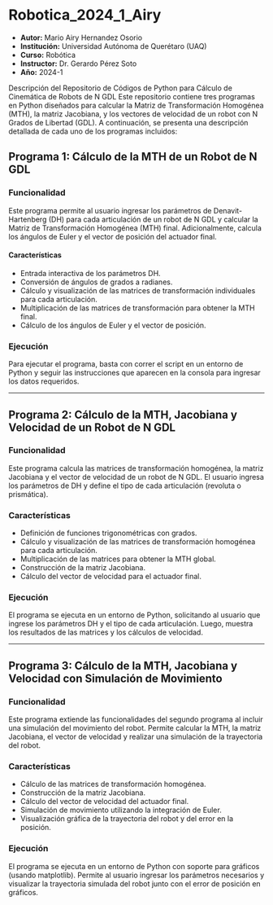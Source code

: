 # Robotica_2024_1_Airy
- **Autor:** Mario Airy Hernandez Osorio
- **Institución:** Universidad Autónoma de Querétaro (UAQ)
- **Curso:** Robótica
- **Instructor:** Dr. Gerardo Pérez Soto
- **Año:** 2024-1

Descripción del Repositorio de Códigos de Python para Cálculo de Cinemática de Robots de N GDL
Este repositorio contiene tres programas en Python diseñados para calcular la Matriz de Transformación Homogénea (MTH), la matriz Jacobiana, y los vectores de velocidad de un robot con N Grados de Libertad (GDL). A continuación, se presenta una descripción detallada de cada uno de los programas incluidos:
## Programa 1: Cálculo de la MTH de un Robot de N GDL

### Funcionalidad

Este programa permite al usuario ingresar los parámetros de Denavit-Hartenberg (DH) para cada articulación de un robot de N GDL y calcular la Matriz de Transformación Homogénea (MTH) final. Adicionalmente, calcula los ángulos de Euler y el vector de posición del actuador final.

#### Características

- Entrada interactiva de los parámetros DH.
- Conversión de ángulos de grados a radianes.
- Cálculo y visualización de las matrices de transformación individuales para cada articulación.
- Multiplicación de las matrices de transformación para obtener la MTH final.
- Cálculo de los ángulos de Euler y el vector de posición.

### Ejecución

Para ejecutar el programa, basta con correr el script en un entorno de Python y seguir las instrucciones que aparecen en la consola para ingresar los datos requeridos.

---

## Programa 2: Cálculo de la MTH, Jacobiana y Velocidad de un Robot de N GDL

### Funcionalidad

Este programa calcula las matrices de transformación homogénea, la matriz Jacobiana y el vector de velocidad de un robot de N GDL. El usuario ingresa los parámetros de DH y define el tipo de cada articulación (revoluta o prismática).

### Características

- Definición de funciones trigonométricas con grados.
- Cálculo y visualización de las matrices de transformación homogénea para cada articulación.
- Multiplicación de las matrices para obtener la MTH global.
- Construcción de la matriz Jacobiana.
- Cálculo del vector de velocidad para el actuador final.

### Ejecución

El programa se ejecuta en un entorno de Python, solicitando al usuario que ingrese los parámetros DH y el tipo de cada articulación. Luego, muestra los resultados de las matrices y los cálculos de velocidad.

---

## Programa 3: Cálculo de la MTH, Jacobiana y Velocidad con Simulación de Movimiento

### Funcionalidad

Este programa extiende las funcionalidades del segundo programa al incluir una simulación del movimiento del robot. Permite calcular la MTH, la matriz Jacobiana, el vector de velocidad y realizar una simulación de la trayectoria del robot.

### Características

- Cálculo de las matrices de transformación homogénea.
- Construcción de la matriz Jacobiana.
- Cálculo del vector de velocidad del actuador final.
- Simulación de movimiento utilizando la integración de Euler.
- Visualización gráfica de la trayectoria del robot y del error en la posición.

### Ejecución

El programa se ejecuta en un entorno de Python con soporte para gráficos (usando matplotlib). Permite al usuario ingresar los parámetros necesarios y visualizar la trayectoria simulada del robot junto con el error de posición en gráficos.
